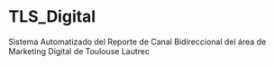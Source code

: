 # TLS_Digital
Sistema Automatizado del Reporte de Canal Bidireccional del área de Marketing Digital de Toulouse Lautrec

